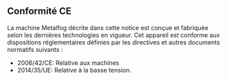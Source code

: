 ## Conformité CE

La machine Metalfog décrite dans cette notice est conçue et fabriquée selon les dernières technologies en vigueur. 
Cet appareil est conforme aux dispositions réglementaires définies par les directives et autres documents normatifs suivants :
- 2006/42/CE: Relative aux machines
- 2014/35/UE: Relative à la basse tension.
